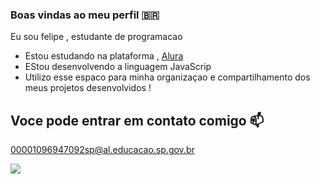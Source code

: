 ### Boas vindas ao meu perfil 🇧🇷

Eu sou felipe , estudante de programacao 

- Estou estudando na plataforma , [Alura](https://cursos.alura.com.br)
- EStou desenvolvendo a linguagem JavaScrip
- Utilizo esse espaco para minha organizaçao e compartilhamento dos meus projetos desenvolvidos !




## Voce pode entrar em contato comigo 📫

00001096947092sp@al.educacao.sp.gov.br

![](https://tenor.com/pt-BR/view/luffy-gear-5-gear-5-gear-five-luffy-white-hair-luffy-white-hair-gear-5-gif-4892753104589499237)
